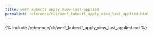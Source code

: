 ```yaml
---
title: werf kubectl apply view-last-applied
permalink: reference/cli/werf_kubectl_apply_view_last_applied.html
---
```


{% include /reference/cli/werf_kubectl_apply_view_last_applied.md %}
